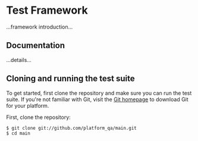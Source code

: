 # Test Framework
...framework introduction...

## Documentation
...details...

## Cloning and running the test suite

To get started, first clone the repository and make sure you can run the test suite.  If you're not familiar with Git, visit the [Git homepage](http://git-scm.com) to download Git for your platform.

First, clone the repository:

```
$ git clone git://github.com/platform_qa/main.git
$ cd main
```

